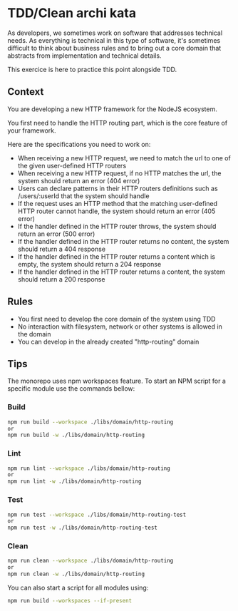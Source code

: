 # TDD/Clean archi kata

As developers, we sometimes work on software that addresses technical needs. As everything is technical in this type of software, it's sometimes difficult to think about business rules and to bring out a core domain that abstracts from implementation and technical details.

This exercice is here to practice this point alongside TDD.

## Context

You are developing a new HTTP framework for the NodeJS ecosystem.

You first need to handle the HTTP routing part, which is the core feature of your framework.

Here are the specifications you need to work on:

- When receiving a new HTTP request, we need to match the url to one of the given user-defined HTTP routers
- When receiving a new HTTP request, if no HTTP matches the url, the system should return an error (404 error)
- Users can declare patterns in their HTTP routers definitions such as /users/:userId that the system should handle
- If the request uses an HTTP method that the matching user-defined HTTP router cannot handle, the system should return an error (405 error)
- If the handler defined in the HTTP router throws, the system should return an error (500 error)
- If the handler defined in the HTTP router returns no content, the system should return a 404 response
- If the handler defined in the HTTP router returns a content which is empty, the system should return a 204 response
- If the handler defined in the HTTP router returns a content, the system should return a 200 response

## Rules

- You first need to develop the core domain of the system using TDD
- No interaction with filesystem, network or other systems is allowed in the domain
- You can develop in the already created "http-routing" domain

## Tips

The monorepo uses npm workspaces feature. To start an NPM script for a specific module use the commands bellow:

### Build

```bash
npm run build --workspace ./libs/domain/http-routing
or
npm run build -w ./libs/domain/http-routing
```

### Lint

```bash
npm run lint --workspace ./libs/domain/http-routing
or
npm run lint -w ./libs/domain/http-routing
```

### Test

```bash
npm run test --workspace ./libs/domain/http-routing-test
or
npm run test -w ./libs/domain/http-routing-test
```

### Clean

```bash
npm run clean --workspace ./libs/domain/http-routing
or
npm run clean -w ./libs/domain/http-routing
```

You can also start a script for all modules using:

```bash
npm run build --workspaces --if-present
```
